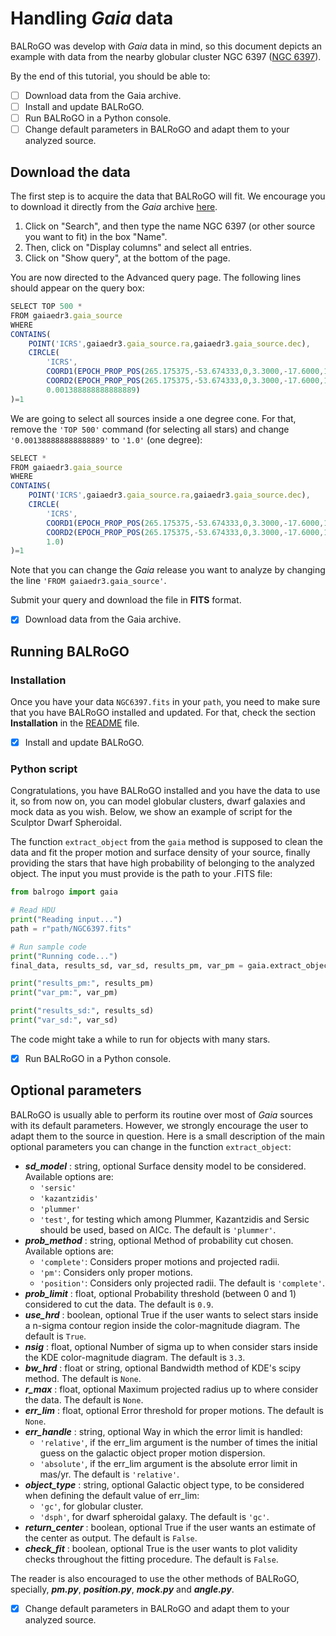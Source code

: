 # Handling ***Gaia*** data

BALRoGO was develop with *Gaia* data in mind, so this document depicts an example with data from the nearby globular cluster NGC 6397 ([NGC 6397](https://en.wikipedia.org/wiki/NGC_6397)).

By the end of this tutorial, you should be able to:

- [ ] Download data from the Gaia archive.
- [ ] Install and update BALRoGO.
- [ ] Run BALRoGO in a Python console.
- [ ] Change default parameters in BALRoGO and adapt them to your analyzed source.

## Download the data

The first step is to acquire the data that BALRoGO will fit. We encourage you to download it directly from the *Gaia* archive [here](https://gea.esac.esa.int/archive/).

1. Click on "Search", and then type the name NGC 6397 (or other source you want to fit) in the box "Name".
2. Then, click on "Display columns" and select all entries.
3. Click on "Show query", at the bottom of the page.

You are now directed to the Advanced query page. The following lines should appear on the query box:

```javascript
SELECT TOP 500 *
FROM gaiaedr3.gaia_source 
WHERE 
CONTAINS(
	POINT('ICRS',gaiaedr3.gaia_source.ra,gaiaedr3.gaia_source.dec),
	CIRCLE(
		'ICRS',
		COORD1(EPOCH_PROP_POS(265.175375,-53.674333,0,3.3000,-17.6000,18.3900,2000,2016.0)),
		COORD2(EPOCH_PROP_POS(265.175375,-53.674333,0,3.3000,-17.6000,18.3900,2000,2016.0)),
		0.001388888888888889)
)=1
```

We are going to select all sources inside a one degree cone. For that, remove the `'TOP 500'` command (for selecting all stars) and change `'0.001388888888888889'` to `'1.0'` (one degree):

```javascript
SELECT *
FROM gaiaedr3.gaia_source 
WHERE 
CONTAINS(
	POINT('ICRS',gaiaedr3.gaia_source.ra,gaiaedr3.gaia_source.dec),
	CIRCLE(
		'ICRS',
		COORD1(EPOCH_PROP_POS(265.175375,-53.674333,0,3.3000,-17.6000,18.3900,2000,2016.0)),
		COORD2(EPOCH_PROP_POS(265.175375,-53.674333,0,3.3000,-17.6000,18.3900,2000,2016.0)),
		1.0)
)=1
```

Note that you can change the *Gaia* release you want to analyze by changing the line `'FROM gaiaedr3.gaia_source'`.

Submit your query and download the file in **FITS** format.

- [x] Download data from the Gaia archive.

## Running BALRoGO

### Installation

Once you have your data `NGC6397.fits` in your `path`, you need to make sure that you have BALRoGO installed and updated. For that, check the section **Installation** in the [README](https://gitlab.com/eduardo-vitral/balrogo/-/blob/master/README.md) file.

- [x] Install and update BALRoGO.

### Python script

Congratulations, you have BALRoGO installed and you have the data to use it, so from now on, you can model globular clusters, dwarf galaxies and mock data as you wish. Below, we show an example of script for the Sculptor Dwarf Spheroidal.

The function `extract_object` from the `gaia` method is supposed to clean the data and fit the proper motion and surface density of your source, finally providing the stars that have high probability of belonging to the analyzed object. The input you must provide is the path to your .FITS file:

```python
from balrogo import gaia

# Read HDU
print("Reading input...")
path = r"path/NGC6397.fits"

# Run sample code
print("Running code...")
final_data, results_sd, var_sd, results_pm, var_pm = gaia.extract_object(path)

print("results_pm:", results_pm)
print("var_pm:", var_pm)

print("results_sd:", results_sd)
print("var_sd:", var_sd)
```

The code might take a while to run for objects with many stars.

- [x] Run BALRoGO in a Python console.

## Optional parameters

BALRoGO is usually able to perform its routine over most of *Gaia* sources with its default parameters. However, we strongly encourage the user to adapt them to the source in question. Here is a small description of the main optional parameters you can change in the function `extract_object`:

- ***sd_model*** : string, optional
    Surface density model to be considered. Available options are:
    - `'sersic'`
    - `'kazantzidis'`
    - `'plummer'`
    - `'test'`, for testing which among Plummer, Kazantzidis and Sersic should be used, based on AICc.
    The default is `'plummer'`.
- ***prob_method*** : string, optional
    Method of probability cut chosen. Available options are:
    - `'complete'`: Considers proper motions and projected radii.
    - `'pm'`: Considers only proper motions.
    - `'position'`: Considers only projected radii.
    The default is `'complete'`.
- ***prob_limit*** : float, optional
    Probability threshold (between 0 and 1) considered to cut the data. The default is `0.9`.
- ***use_hrd*** : boolean, optional
    True if the user wants to select stars inside a n-sigma contour region inside the color-magnitude diagram.
    The default is `True`.
- ***nsig*** : float, optional
    Number of sigma up to when consider stars inside the KDE color-magnitude diagram.
    The default is `3.3`.
- ***bw_hrd*** : float or string, optional
    Bandwidth method of KDE's scipy method. The default is `None`.
- ***r_max*** : float, optional
    Maximum projected radius up to where consider the data.
    The default is `None`.
- ***err_lim*** : float, optional
    Error threshold for proper motions. The default is `None`.
- ***err_handle*** : string, optional
    Way in which the error limit is handled:
    - `'relative'`, if the err_lim argument is the number of times the initial guess on the galactic object proper motion dispersion.
    - `'absolute'`, if the err_lim argument is the absolute error limit in mas/yr.
    The default is `'relative'`.
- ***object_type*** : string, optional
    Galactic object type, to be considered when defining the default value of err_lim:
    - `'gc'`, for globular cluster.
    - `'dsph'`, for dwarf spheroidal galaxy.
    The default is `'gc'`.
- ***return_center*** : boolean, optional
    True if the user wants an estimate of the center as output.
    The default is `False`.
- ***check_fit*** : boolean, optional
    True is the user wants to plot validity checks throughout the fitting procedure. The default is `False`.

The reader is also encouraged to use the other methods of BALRoGO, specially, ***pm.py***, ***position.py***, ***mock.py*** and ***angle.py***.

- [x] Change default parameters in BALRoGO and adapt them to your analyzed source.


